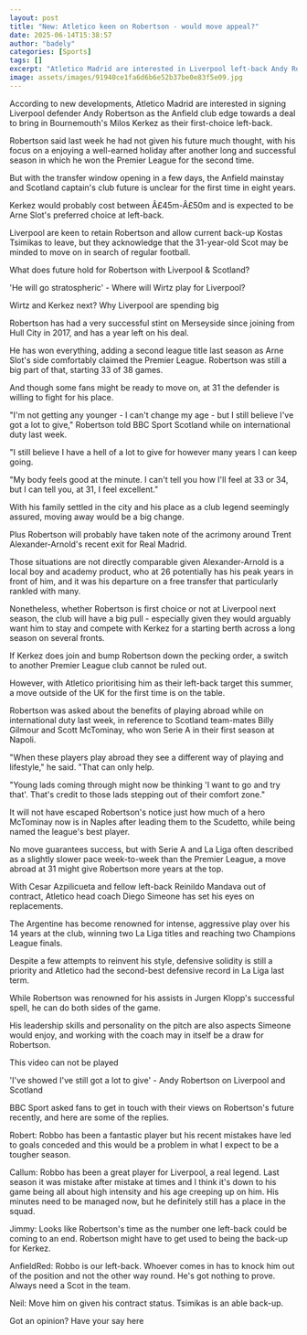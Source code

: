 ```yaml
---
layout: post
title: "New: Atletico keen on Robertson - would move appeal?"
date: 2025-06-14T15:38:57
author: "badely"
categories: [Sports]
tags: []
excerpt: "Atletico Madrid are interested in Liverpool left-back Andy Robertson, but would a move to Spain appeal to the Scot?"
image: assets/images/91940ce1fa6d6b6e52b37be0e83f5e09.jpg
---
```


According to new developments, Atletico Madrid are interested in signing Liverpool defender Andy Robertson as the Anfield club edge towards a deal to bring in Bournemouth's Milos Kerkez as their first-choice left-back.

Robertson said last week he had not given his future much thought, with his focus on a enjoying a well-earned holiday after another long and successful season in which he won the Premier League for the second time.

But with the transfer window opening in a few days, the Anfield mainstay and Scotland captain's club future is unclear for the first time in eight years.

Kerkez would probably cost between Â£45m-Â£50m and is expected to be Arne Slot's preferred choice at left-back.

Liverpool are keen to retain Robertson and allow current back-up Kostas Tsimikas to leave, but they acknowledge that the 31-year-old Scot may be minded to move on in search of regular football.

What does future hold for Robertson with Liverpool & Scotland?

'He will go stratospheric' - Where will Wirtz play for Liverpool?

Wirtz and Kerkez next? Why Liverpool are spending big

Robertson has had a very successful stint on Merseyside since joining from Hull City in 2017, and has a year left on his deal.

He has won everything, adding a second league title last season as Arne Slot's side comfortably claimed the Premier League. Robertson was still a big part of that, starting 33 of 38 games.

And though some fans might be ready to move on, at 31 the defender is willing to fight for his place.

"I'm not getting any younger - I can't change my age - but I still believe I've got a lot to give," Robertson told BBC Sport Scotland while on international duty last week.

"I still believe I have a hell of a lot to give for however many years I can keep going.

"My body feels good at the minute. I can't tell you how I'll feel at 33 or 34, but I can tell you, at 31, I feel excellent."

With his family settled in the city and his place as a club legend seemingly assured, moving away would be a big change.

Plus Robertson will probably have taken note of the acrimony around Trent Alexander-Arnold's recent exit for Real Madrid.

Those situations are not directly comparable given Alexander-Arnold is a local boy and academy product, who at 26 potentially has his peak years in front of him, and it was his departure on a free transfer that particularly rankled with many.

Nonetheless, whether Robertson is first choice or not at Liverpool next season, the club will have a big pull - especially given they would arguably want him to stay and compete with Kerkez for a starting berth across a long season on several fronts.

If Kerkez does join and bump Robertson down the pecking order, a switch to another Premier League club cannot be ruled out.

However, with Atletico prioritising him as their left-back target this summer, a move outside of the UK for the first time is on the table.

Robertson was asked about the benefits of playing abroad while on international duty last week, in reference to Scotland team-mates Billy Gilmour and Scott McTominay, who won Serie A in their first season at Napoli.

"When these players play abroad they see a different way of playing and lifestyle," he said. "That can only help.

"Young lads coming through might now be thinking 'I want to go and try that'. That's credit to those lads stepping out of their comfort zone."

It will not have escaped Robertson's notice just how much of a hero McTominay now is in Naples after leading them to the Scudetto, while being named the league's best player.

No move guarantees success, but with Serie A and La Liga often described as a slightly slower pace week-to-week than the Premier League, a move abroad at 31 might give Robertson more years at the top.

With Cesar Azpilicueta and fellow left-back Reinildo Mandava out of contract, Atletico head coach Diego Simeone has set his eyes on replacements.

The Argentine has become renowned for intense, aggressive play over his 14 years at the club, winning two La Liga titles and reaching two Champions League finals.

Despite a few attempts to reinvent his style, defensive solidity is still a priority and Atletico had the second-best defensive record in La Liga last term.

While Robertson was renowned for his assists in Jurgen Klopp's successful spell, he can do both sides of the game.

His leadership skills and personality on the pitch are also aspects Simeone would enjoy, and working with the coach may in itself be a draw for Robertson.

This video can not be played

'I've showed I've still got a lot to give' - Andy Robertson on Liverpool and Scotland

BBC Sport asked fans to get in touch with their views on Robertson's future recently, and here are some of the replies.

Robert: Robbo has been a fantastic player but his recent mistakes have led to goals conceded and this would be a problem in what I expect to be a tougher season.

Callum: Robbo has been a great player for Liverpool, a real legend. Last season it was mistake after mistake at times and I think it's down to his game being all about high intensity and his age creeping up on him. His minutes need to be managed now, but he definitely still has a place in the squad.

Jimmy: Looks like Robertson's time as the number one left-back could be coming to an end. Robertson might have to get used to being the back-up for Kerkez.

AnfieldRed: Robbo is our left-back. Whoever comes in has to knock him out of the position and not the other way round. He's got nothing to prove. Always need a Scot in the team.

Neil: Move him on given his contract status. Tsimikas is an able back-up.

Got an opinion? Have your say here

